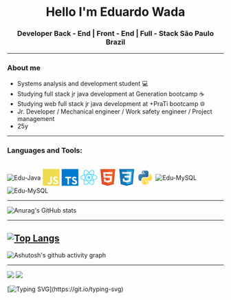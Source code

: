 <h1 align = "center"> Hello  I'm  Eduardo Wada </h1><h3 align = "center">  Developer Back - End | Front - End | Full - Stack  São Paulo  Brazil

---
<h3>About me</h3>
<ul>
  <li>Systems analysis and development student 💻</li>
  <li>Studying full stack jr java development at Generation bootcamp ☕</li>
  <li>Studying web full stack jr java development at +PraTi bootcamp 🌐</li>
  <li>Jr. Developer / Mechanical engineer / Work safety engineer / Project management</li>
  <li>25y</li>
</ul>

---
<h3 align="left">Languages and Tools:</h3>
<div style="display: inline_block"><br>
  <img align="center" alt="Edu-Java" height="40" width="40" src="https://cdn.jsdelivr.net/gh/devicons/devicon@latest/icons/java/java-original.svg">
  <img align="center" alt="Edu-Js" height="40" width="40" src="https://raw.githubusercontent.com/devicons/devicon/master/icons/javascript/javascript-plain.svg">
  <img align="center" alt="Edu-Ts" height="40" width="40" src="https://raw.githubusercontent.com/devicons/devicon/master/icons/typescript/typescript-plain.svg">
  <img align="center" alt="Edu-React" height="40" width="40" src="https://raw.githubusercontent.com/devicons/devicon/master/icons/react/react-original.svg">
  <img align="center" alt="Edu-HTML" height="40" width="40" src="https://raw.githubusercontent.com/devicons/devicon/master/icons/html5/html5-original.svg">
  <img align="center" alt="Edu-CSS" height="40" width="40" src="https://raw.githubusercontent.com/devicons/devicon/master/icons/css3/css3-original.svg">
  <img align="center" alt="Edu-Python" height="40" width="40" src="https://raw.githubusercontent.com/devicons/devicon/master/icons/python/python-original.svg">
  <img align="center" alt="Edu-MySQL" height="40" width="40" src="https://cdn.jsdelivr.net/gh/devicons/devicon@latest/icons/mysql/mysql-original.svg">
  <img align="center" alt="Edu-MySQL" height="40" width="40" src="https://cdn.jsdelivr.net/gh/devicons/devicon@latest/icons/spring/spring-original.svg">
</div>

---
![Anurag's GitHub stats](https://github-readme-stats.vercel.app/api?username=eduardowada&show_icons=true&theme=merko)

---
[![Top Langs](https://github-readme-stats.vercel.app/api/top-langs/?username=eduardowada&layout=compact&theme=dark)](https://github.com/anuraghazra/github-readme-stats)
---
![Ashutosh's github activity graph](https://ssr-contributions-svg.vercel.app/_/eduardowada?chart=3dbar&gap=0.6&scale=2&flatten=2&animation=wave&animation_duration=1&animation_delay=0.05&animation_amplitude=20&animation_frequency=0.5&animation_wave_center=10_0&format=svg&weeks=30&theme=dark)

---
[<img src="https://img.shields.io/badge/linkedin-%230077B5.svg?&style=for-the-badge&logo=linkedin&logoColor=white" />](https://www.linkedin.com/in/eduardorodwada/)
[<img src = "https://img.shields.io/badge/instagram-%23E4405F.svg?&style=for-the-badge&logo=instagram&logoColor=white"/>](https://www.instagram.com/eduardo_wada/)

[![Typing SVG](https://readme-typing-svg.herokuapp.com?color=%231B6E65&lines=Thanks+for+visiting.+Check+back+often!)](https://git.io/typing-svg)
